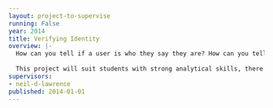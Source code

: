 ```yaml
---
layout: project-to-supervise
running: False
year: 2014
title: Verifying Identity
overview: |-
  How can you tell if a user is who they say they are? How can you tell if they are a real person or a bot? Can you do it without having the user reveal their inforamtion to you. An individual has the right to privacy, but what if they abuse that right to commit fraud? In this project (in collaboration with a start up company) we will consider how machine learning can be used to balance the need of the individual for privacy agains the need of society to be able to validate identity. Our aim is to build distributed user indenity validation systems that do not require the user to reveal personal information. We will do this by designing intelligent, machine learning based, agents that validate a user’s information locally on the telephone. The project may involve collaboration with a London based start up company operating in this area.
  
  This project will suit students with strong analytical skills, there will be a focus on linear algebra and probabilistic inference in the software.
supervisors:
- neil-d-lawrence
published: 2014-01-01
---
```

